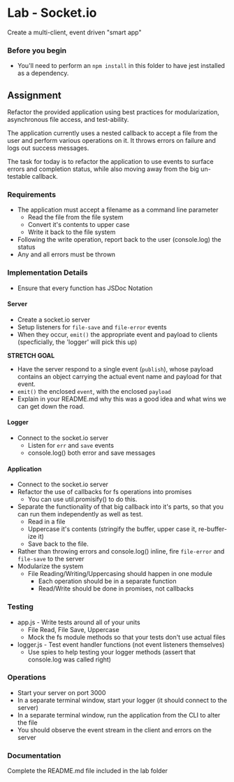 # Lab - Socket.io

Create a multi-client, event driven "smart app"

### Before you begin
* You'll need to perform an `npm install` in this folder to have jest installed as a dependency.

## Assignment
Refactor the provided application using best practices for modularization, asynchronous file access, and test-ability.

The application currently uses a nested callback to accept a file from the user and perform various operations on it. It throws errors on failure and logs out success messages.

The task for today is to refactor the application to use events to surface errors and completion status, while also moving away from the big un-testable callback.


### Requirements 
* The application must accept a filename as a command line parameter
  * Read the file from the file system
  * Convert it's contents to upper case
  * Write it back to the file system
* Following the write operation, report back to the user (console.log) the status
* Any and all errors must be thrown

### Implementation Details
* Ensure that every function has JSDoc Notation

#### Server
* Create a socket.io server
* Setup listeners for `file-save` and `file-error` events
* When they occur, `emit()` the appropriate event and payload to clients (specficially, the 'logger' will pick this up)

**STRETCH GOAL**

* Have the server respond to a single event (`publish`), whose payload contains an object carrying the actual event name and payload for that event.
* `emit()` the enclosed `event`, with the enclosed `payload`
* Explain in your README.md why this was a good idea and what wins we can get down the road.

#### Logger
* Connect to the socket.io server
  * Listen for `err` and `save` events
  * console.log() both error and save messages

#### Application
* Connect to the socket.io server
* Refactor the use of callbacks for fs operations into promises
  * You can use util.promisify() to do this.
* Separate the functionality of that big callback into it's parts, so that you can run them independently as well as test.
  * Read in a file
  * Uppercase it's contents (stringify the buffer, upper case it, re-buffer-ize it)
  * Save back to the file.
* Rather than throwing errors and console.log() inline, fire `file-error` and `file-save` to the server
* Modularize the system
  * File Reading/Writing/Uppercasing should happen in one module
    * Each operation should be in a separate function
    * Read/Write should be done in promises, not callbacks

### Testing
* app.js - Write tests around all of your units
  * File Read, File Save, Uppercase
  * Mock the fs module methods so that your tests don't use actual files
* logger.js - Test event handler functions (not event listeners themselves)
  * Use spies to help testing your logger methods (assert that console.log was called right)

### Operations
* Start your server on port 3000
* In a separate terminal window, start your logger (it should connect to the server)
* In a separate terminal window, run the application from the CLI to alter the file
* You should observe the event stream in the client and errors on the server

###  Documentation
Complete the README.md file included in the lab folder
